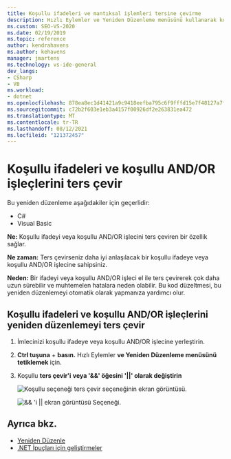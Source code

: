 ```yaml
---
title: Koşullu ifadeleri ve mantıksal işlemleri tersine çevirme
description: Hızlı Eylemler ve Yeniden Düzenleme menüsünü kullanarak koşullu ifadeyi veya koşullu AND/OR işlecini ters çevirebilirsiniz.
ms.custom: SEO-VS-2020
ms.date: 02/19/2019
ms.topic: reference
author: kendrahavens
ms.author: kehavens
manager: jmartens
ms.technology: vs-ide-general
dev_langs:
- CSharp
- VB
ms.workload:
- dotnet
ms.openlocfilehash: 878ea8ec1d41421a9c9418eefba795c6f9fffd15e7f48127a7ff9292deac22de
ms.sourcegitcommit: c72b2f603e1eb3a4157f00926df2e263831ea472
ms.translationtype: MT
ms.contentlocale: tr-TR
ms.lasthandoff: 08/12/2021
ms.locfileid: "121372457"
---
```

# <a name="invert-conditional-expressions-and-conditional-andor-operators"></a>Koşullu ifadeleri ve koşullu AND/OR işleçlerini ters çevir

Bu yeniden düzenleme aşağıdakiler için geçerlidir:

- C#
- Visual Basic

**Ne:** Koşullu ifadeyi veya koşullu AND/OR işlecini ters çeviren bir özellik sağlar.

**Ne zaman:** Ters çevirseniz daha iyi anlaşılacak bir koşullu ifadeye veya koşullu AND/OR işlecine sahipsiniz.

**Neden:** Bir ifadeyi veya koşullu AND/OR işleci el ile ters çevirerek çok daha uzun sürebilir ve muhtemelen hatalara neden olabilir. Bu kod düzeltmesi, bu yeniden düzenlemeyi otomatik olarak yapmanıza yardımcı olur.

## <a name="invert-conditional-expressions-and-conditional-andor-operators-refactoring"></a>Koşullu ifadeleri ve koşullu AND/OR işleçlerini yeniden düzenlemeyi ters çevir

1. İmlecinizi koşullu ifadeye veya koşullu AND/OR işlecine yerleştirin.
2. **Ctrl tuşuna** + **basın.** Hızlı Eylemler **ve Yeniden Düzenleme menüsünü tetiklemek** için.
3. Koşullu **ters çevir'i** **veya '&&' öğesini '||' olarak değiştirin**

    ![Koşullu seçeneği ters çevir seçeneğinin ekran görüntüsü.](media/invert-conditional.png)

    ![ && 'i || ekran görüntüsü Seçeneği.](media/invert-logical-operator.png)

## <a name="see-also"></a>Ayrıca bkz.

- [Yeniden Düzenle](../refactoring-in-visual-studio.md)
- [.NET İpuçları için geliştirmeler](../csharp-developer-productivity.md)
